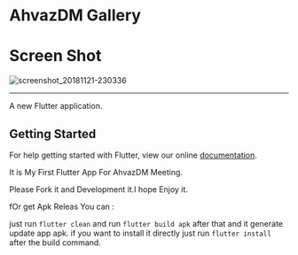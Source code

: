 # AhvazDM Gallery 


# Screen Shot

![screenshot_20181121-230336](https://user-images.githubusercontent.com/26750131/48864522-cd4e3000-ed9a-11e8-9b70-2ddaefad5d18.png)

----

A new Flutter application.

## Getting Started

For help getting started with Flutter, view our online
[documentation](https://flutter.io/).

It is My First Flutter App For AhvazDM Meeting.

Please Fork it and Development it.I hope Enjoy it.

fOr get Apk Releas You can :

just run ```flutter clean``` and run ```flutter build apk``` after that and it generate update app apk.
if you want to install it directly just run ```flutter install``` after the build command.
